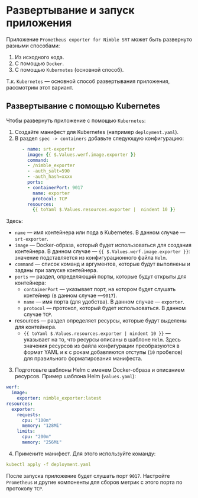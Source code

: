 # Развертывание и запуск приложения

Приложение `Prometheus exporter for Nimble SRT` может быть развернуто разными способами:

1. Из исходного кода.
2. С помощью `Docker`.
3. С помощью `Kubernetes` (основной способ).

Т.к. `Kubernetes` — основной способ развертывания приложения, рассмотрим этот вариант.

## Развертывание с помощью Kubernetes

Чтобы развернуть приложение с помощью `Kubernetes`:

1. Создайте манифест для Kubernetes (например `deployment.yaml`).
2. В раздел `spec -> containers` добавьте следующую конфигурацию:

```yaml
      - name: srt-exporter
        image: {{ $.Values.werf.image.exporter }}
        command:
        - /nimble_exporter
        - -auth_salt=590
        - -auth_hash=xxxx
        ports:
        - containerPort: 9017
          name: exporter
          protocol: TCP
        resources:
          {{ toYaml $.Values.resources.exporter |  nindent 10 }}
```

Здесь:

- `name` — имя контейнера или пода в Kubernetes.
В данном случае — `srt-exporter`.
- `image` — Docker-образа, который будет использоваться для создания контейнера.
В данном случае — `{{ $.Values.werf.image.exporter }}`: значение подставляется из конфигурационного файла `Helm`.
- `command` — список команд и аргументов, которые будут выполнены и заданы при запуске контейнера.
- `ports` — раздел, определяющий порты, которые будут открыты для контейнера:
    - `containerPort` — указывает порт, на котором будет слушать контейнер (в данном случае —`9017`).
    - `name` — имя порта (для удобства). В данном случае — `exporter`.
    - `protocol` — протокол, который будет использоваться. В данном случае `TCP`.
- resources — раздел определяет ресурсы, которые будут выделены для контейнера.
    - `{{ toYaml $.Values.resources.exporter | nindent 10 }}` — указывает на то, что ресурсы описаны в шаблоне `Helm`. Здесь значения ресурсов из файла конфигурации преобразуются в формат YAML и к с рокам добавляются отступы (`10` пробелов) для правильного форматирования манифеста.

3. Подготовьте шаблоны Helm с именем Docker-образа и описанием ресурсов.
Пример шаблона Helm (`values.yaml`):

```yaml
werf:
  image:
    exporter: nimble_exporter:latest
resources:
  exporter:
    requests:
      cpu: "100m"
      memory: "128Mi"
    limits:
      cpu: "200m"
      memory: "256Mi"
```

4. Примените манифест. Для этого используйте команду:

```yaml
kubectl apply -f deployment.yaml
```

После запуска приложение будет слушать порт `9017`.
Настройте `Prometheus` и другие компоненты для сборов метрик с этого порта по протоколу `TCP`.
